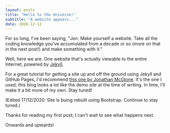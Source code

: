 ```yaml
---
layout: posts
title: "Hello to the Universe!"
subtitle: "A website appears..."
date: 2020-12-12
---
```

For so long, I've been saying, "*Jen*. Make yourself a website. Take all the coding knowledge you've accumulated from a decade or so (more on that in the next post!) and make something with it."

Well, here we are. One website that's actually viewable to the entire Internet, powered by [Jekyll](http://jekyllrb.com). 

For a great tutorial for getting a site up and off the ground using Jekyll and GitHub Pages, I'd recommend [this one by Jonathan McGlone](http://jmcglone.com/guides/github-pages/#). It's the one I used; this blog looks a lot like the demo site at the time of writing. In time, I'll make it a bit more of my own. Stay tuned!

(Edited 17/12/2020: Site is buing rebuilt using Bootstrap. Continue to stay tuned.)

Thanks for reading my first post; I can't wait to see what happens next.

Onwards and upwards!